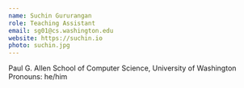 ```yaml
---
name: Suchin Gururangan
role: Teaching Assistant
email: sg01@cs.washington.edu
website: https://suchin.io
photo: suchin.jpg
---
```

Paul G. Allen School of Computer Science, University of Washington
Pronouns: he/him